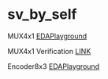 # sv_by_self


MUX4x1 [EDAPlayground](https://www.edaplayground.com/x/WgyW)

MUX4x1 Verification [LINK](https://github.com/visionvlsi/sv_by_self/tree/main/mux4x1_sv)


Encoder8x3 [EDAPlayground](https://www.edaplayground.com/x/RceH)
